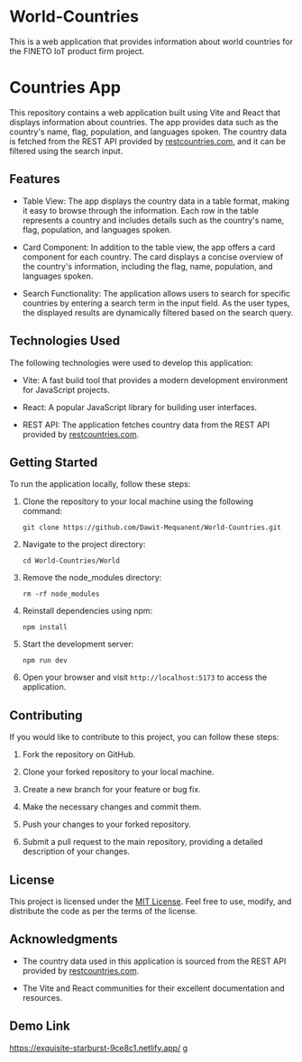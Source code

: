 # World-Countries
This is a web application that provides information about world countries for the FINETO IoT product firm project.
# Countries App

This repository contains a web application built using Vite and React that displays information about countries. The app provides data such as the country's name, flag, population, and languages spoken. The country data is fetched from the REST API provided by [restcountries.com](https://restcountries.com/v2/all), and it can be filtered using the search input.

## Features

- Table View: The app displays the country data in a table format, making it easy to browse through the information. Each row in the table represents a country and includes details such as the country's name, flag, population, and languages spoken.

- Card Component: In addition to the table view, the app offers a card component for each country. The card displays a concise overview of the country's information, including the flag, name, population, and languages spoken.

- Search Functionality: The application allows users to search for specific countries by entering a search term in the input field. As the user types, the displayed results are dynamically filtered based on the search query.

## Technologies Used

The following technologies were used to develop this application:

- Vite: A fast build tool that provides a modern development environment for JavaScript projects.

- React: A popular JavaScript library for building user interfaces.

- REST API: The application fetches country data from the REST API provided by [restcountries.com](https://restcountries.com/v2/all).

## Getting Started

To run the application locally, follow these steps:

1. Clone the repository to your local machine using the following command:

    ```
    git clone https://github.com/Dawit-Mequanent/World-Countries.git
    ```

2. Navigate to the project directory:

    ```
    cd World-Countries/World
    ```

3. Remove the node_modules directory:
   ```
   rm -rf node_modules
   ```

4. Reinstall dependencies using npm:
   ```
   npm install
   ```

5. Start the development server:

    ```
   npm run dev
    ```

6. Open your browser and visit `http://localhost:5173` to access the application.

## Contributing

If you would like to contribute to this project, you can follow these steps:

1. Fork the repository on GitHub.

2. Clone your forked repository to your local machine.

3. Create a new branch for your feature or bug fix.

4. Make the necessary changes and commit them.

5. Push your changes to your forked repository.

6. Submit a pull request to the main repository, providing a detailed description of your changes.

## License

This project is licensed under the [MIT License](LICENSE). Feel free to use, modify, and distribute the code as per the terms of the license.

## Acknowledgments

- The country data used in this application is sourced from the REST API provided by [restcountries.com](https://restcountries.com/v2/all).

- The Vite and React communities for their excellent documentation and resources.

## Demo Link
https://exquisite-starburst-9ce8c1.netlify.app/
g
